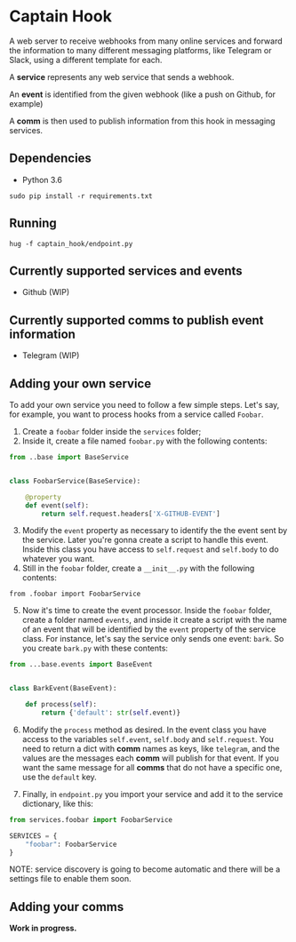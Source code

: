 
# Captain Hook

A web server to receive webhooks from many online services and forward the information
to many different messaging platforms, like Telegram or Slack, using a different
template for each.

A **service** represents any web service that sends a webhook.

An **event** is identified from the given webhook (like a push on Github, for example)

A **comm** is then used to publish information from this hook in messaging services.

## Dependencies

- Python 3.6

`sudo pip install -r requirements.txt`


## Running

`hug -f captain_hook/endpoint.py`

## Currently supported services and events

- Github (WIP)

## Currently supported comms to publish event information

- Telegram (WIP)

## Adding your own service

To add your own service you need to follow a few simple steps. Let's say, for example,
you want to process hooks from a service called `Foobar`.

1. Create a `foobar` folder inside the `services` folder;
2. Inside it, create a file named `foobar.py` with the following contents:

```python
from ..base import BaseService


class FoobarService(BaseService):

    @property
    def event(self):
        return self.request.headers['X-GITHUB-EVENT']

```

3. Modify the `event` property as necessary to identify the the event sent by
   the service. Later you're gonna create a script to handle this event. Inside
   this class you have access to `self.request` and `self.body` to do whatever
   you want.
4. Still in the `foobar` folder, create a `__init__.py` with the following contents:

`from .foobar import FoobarService`

5. Now it's time to create the event processor. Inside the `foobar` folder, create
   a folder named `events`, and inside it create a script with the name of an
   event that will be identified by the `event` property of the service class.
   For instance, let's say the service only sends one event: `bark`. So you create
   `bark.py` with these contents:

```python
from ...base.events import BaseEvent


class BarkEvent(BaseEvent):

    def process(self):
        return {'default': str(self.event)}

```

6. Modify the `process` method as desired. In the event class you have access
   to the variables `self.event`, `self.body` and `self.request`. You need to return
   a dict with **comm** names as keys, like `telegram`, and the values are the messages
   each **comm** will publish for that event. If you want the same message for all **comms**
   that do not have a specific one, use the `default` key.

7. Finally, in `endpoint.py` you import your service and add it to the service
dictionary, like this:

```python
from services.foobar import FoobarService

SERVICES = {
    "foobar": FoobarService
}
```

NOTE: service discovery is going to become automatic and there will be a settings
file to enable them soon.

## Adding your comms

**Work in progress.**
